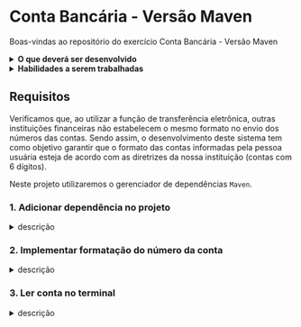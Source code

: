 # Conta Bancária - Versão Maven

Boas-vindas ao repositório do exercício Conta Bancária - Versão Maven

<details>
  <summary><strong> O que deverá ser desenvolvido</strong></summary><br />

Olá! Hoje nosso vamos simular um cenário onde supostamente estaremos dentro de um time de desenvolvimento de uma instituição financeira, e você, enquanto pessoa desenvolvedora, será responsável por implementar um pequeno sistema de apoio à validação de contas bancárias.

Nosso arquiteto de software montou uma especificação técnica que foi designada como uma demanda para você (veja os detalhes abaixo).

</details>

<details>
  <summary><strong> Habilidades a serem trabalhadas</strong></summary>

Neste exercício, verificamos se você é capaz de:

- Solucionar problemas relacionados ao gerenciamento de dependências no Maven;
- Configurar e utilizar o Maven como ferramenta de gerenciamento de dependências em um projeto Java

</details>

## Requisitos

Verificamos que, ao utilizar a função de transferência eletrônica, outras instituições financeiras não estabelecem o mesmo formato no envio dos números das contas. Sendo assim, o desenvolvimento deste sistema tem como objetivo garantir que o formato das contas informadas pela pessoa usuária esteja de acordo com as diretrizes da nossa instituição (contas com 6 dígitos).

Neste projeto utilizaremos o gerenciador de dependências `Maven`.

### 1. Adicionar dependência no projeto

<details>
  <summary>descrição</summary><br />
    Neste projeto utilizaremos a dependência `Apache Commons Lang` versão `3.11`. Você precisará adicionar essa dependência nas configurações do projeto, levando em consideração o que aprendeu sobre o gerenciador de dependência sendo utilizado.
</details>

### 2. Implementar formatação do número da conta

<details>
  <summary>descrição</summary><br />
      No projeto já temos uma classe chamada `AccountNumberFormatter` contendo um método chamado `formatAccountNumber`. Nesse método, você deve receber o número de uma conta e retornar uma String formatada corretamente, conforme as seguintes regras conforme a quantidade de dígitos da conta:

      - `conta < 6 dígitos`: deverá adicionar zeros àa esquerda até atender ao tamanho de 6 números;
      - `conta > 6 dígitos`: deverão ser removidos todos os números antes dos 6 últimos;
      - `conta == 6 dígitos`: já está aderente, o valor deve permanecer inalterado.

      Exemplos:
      - Conta `448` deverá ser formatada como `"000448"`
      - Conta `877665544` deverá ser formatada como `"665544"`
      - Conta `334455` deverá ser formatada como `"334455"`

      Para nossa sorte, não precisamos implementar isso manualmente, uma vez que a biblioteca que adicionamos anteriormente já possui métodos para nos ajudar nesse trabalho. Dê uma olhada na documentação dos métodos `leftPad` e `right` da classe [StringUtils](https://commons.apache.org/proper/commons-lang/apidocs/org/apache/commons/lang3/StringUtils.html).
</details>

### 3. Ler conta no terminal

<details>
  <summary>descrição</summary><br />
    O projeto já possui uma classe principal chamada `Application`. Neste requisito você deve:

    - Receber o número da conta bancária (apenas números) no console (terminal) do sistema.
    - Rejeitar valores não numéricos com a mensagem: `Número da conta inválido!`
    - Caso a conta seja válida, mostrar como resultado a conta com a formatação padrão,
    utilizando a implementação feita no requisito anterior. A conta deve ser mostrada 
    seguindo o padrão de mensagem 
    `Número da conta: XXXXXX` , onde `XXXXXX`  é o número da conta já formatado.

    **Dica**: há várias formas de se fazer a validação, mas a classe da biblioteca 
    mencionada anteriormente pode ter métodos úteis para isso 😉

    Por exemplo, 👓

    Se a pessoa usuária informar a conta `448` no input do console,
    deverá obter como resultado um feedback ok:

        Informe o número da conta:
        448
        Número da conta: 000448

    No entanto, se a pessoa usuária informar a conta `1234567890` no input do console,
    deverá obter como resultado a mensagem de aviso:

        Informe o número da conta:
        1234567890
        Número da conta: 567890

    Caso seja informado um valor não numérico (por exemplo `12345-X`),
    uma mensagem validando deverá aparecer:

        Informe o número da conta: 
        12345-X
        Número da conta inválido!
</details>